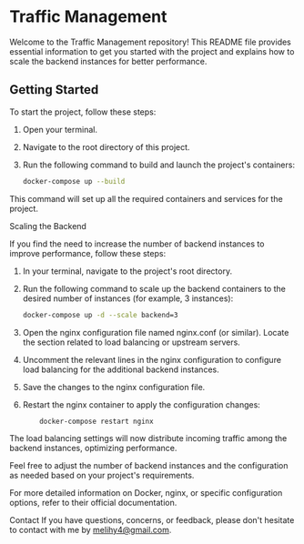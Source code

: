 # Traffic Management

Welcome to the Traffic Management repository! This README file provides essential information to get you started with the project and explains how to scale the backend instances for better performance.

## Getting Started

To start the project, follow these steps:

1. Open your terminal.

2. Navigate to the root directory of this project.

3. Run the following command to build and launch the project's containers:

   ```bash
   docker-compose up --build
This command will set up all the required containers and services for the project.

Scaling the Backend

If you find the need to increase the number of backend instances to improve performance, follow these steps:

1) In your terminal, navigate to the project's root directory.

2) Run the following command to scale up the backend containers to the desired number of instances (for example, 3 instances):
    ```bash
    docker-compose up -d --scale backend=3

3) Open the nginx configuration file named nginx.conf (or similar). Locate the section related to load balancing or upstream servers.
4) Uncomment the relevant lines in the nginx configuration to configure load balancing for the additional backend instances.
5) Save the changes to the nginx configuration file.
6) Restart the nginx container to apply the configuration changes:
        
    ```bash
        docker-compose restart nginx

The load balancing settings will now distribute incoming traffic among the backend instances, optimizing performance.

Feel free to adjust the number of backend instances and the configuration as needed based on your project's requirements.

For more detailed information on Docker, nginx, or specific configuration options, refer to their official documentation.

Contact
If you have questions, concerns, or feedback, please don't hesitate to contact with me by melihy4@gmail.com.

